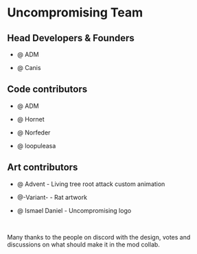 # Uncompromising Team

## Head Developers & Founders

- @ ADM

- @ Canis

## Code contributors

- @ ADM

- @ Hornet

- @ Norfeder

- @ loopuleasa

## Art contributors

- @ Advent - Living tree root attack custom animation

- @-Variant- - Rat artwork

- @ Ismael Daniel - Uncompromising logo

&nbsp;

Many thanks to the people on discord with the design, votes and discussions on what should make it in the mod collab.